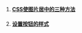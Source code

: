 1. #### [CSS使图片居中的三种方法](/ui/css/cssshi-tu-pian-ju-zhong-de-san-zhong-fang-fa.md)
2. #### [设置按钮的样式](/ui/css/she-zhi-an-niu-de-yang-shi.md)



